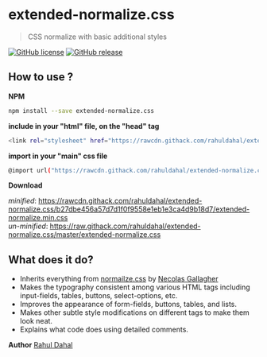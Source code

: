 # extended-normalize.css

> CSS normalize with basic additional styles

[![GitHub license](https://img.shields.io/badge/license-MIT-green)](https://github.com/rahuldahal/extended-normalize.css/blob/master/LICENSE)
[![GitHub release](https://img.shields.io/badge/release-v1.0.4-blue)](https://www.npmjs.com/package/extended-normalize.css)



## How to use ?

**NPM**

```sh
npm install --save extended-normalize.css
```

**include in your "html" file, on the "head" tag**

```sh
<link rel="stylesheet" href="https://rawcdn.githack.com/rahuldahal/extended-normalize.css/b27dbe456a57d7d1f0f9558e1eb1e3ca4d9b18d7/extended-normalize.min.css">
```

**import in your "main" css file**

```sh
@import url("https://rawcdn.githack.com/rahuldahal/extended-normalize.css/b27dbe456a57d7d1f0f9558e1eb1e3ca4d9b18d7/extended-normalize.min.css");
```

**Download**

*minified*: https://rawcdn.githack.com/rahuldahal/extended-normalize.css/b27dbe456a57d7d1f0f9558e1eb1e3ca4d9b18d7/extended-normalize.min.css <br />
*un-minified*: https://raw.githack.com/rahuldahal/extended-normalize.css/master/extended-normalize.css

## What does it do?

* Inherits everything from [normailze.css](http://necolas.github.io/normalize.css/) by [Necolas Gallagher](http://nicolasgallagher.com/)
* Makes the typography consistent among various HTML tags including input-fields, tables, buttons, select-options, etc.
* Improves the appearance of form-fields, buttons, tables, and lists.
* Makes other subtle style modifications on different tags to make them look neat.
* Explains what code does using detailed comments.

**Author**
[Rahul Dahal](http://rahudahal.com.np)

